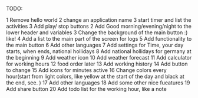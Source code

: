 TODO:

1 Remove hello world
2 change an application name
3 start timer and list the activities
3 Add play/ stop buttons
2 Add Good morning/evening/night to the lower header and variables
3 Change the background of the main button :) like!
4 Add a list to the main part of the screen for logs
5 Add functionality to the main button
6 Add other languages
7 Add settings for Time, your day starts, when ends, national hollidays
8 Add national hollidays for germany at the beginning
9 Add weather icon
10 Add weather forecast
11 Add calculator for working hours
12 food order later
13 Add working history
14 Add button to change
15 Add icons for minutes active
16 Change colors every hour(start from light colors, like yellow at the start of the day and black at the end, see. )
17 Add other languages
18 Add some other nice fueatures
19 Add share button
20 Add todo list for the working hour, like a note
